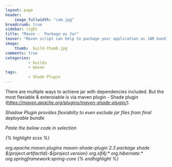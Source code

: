 ```yaml
---
layout: page
header:
    image_fullwidth: "cam.jpg"
breadcrumb: true
sidebar: right
title: "Maven -  Package as Jar"
teaser: "Maven script can help to package your application as JAR bundle. That's great ! But if you need to have dependencies jars package into a same jar so that you execute jar. Yes MAVEN plugins surely helps us ! "
image:
    thumb:  build-thumb.jpg
comments: true
categories:
          - builds
          - maven
tags:
          - Shade Plugin
---
```


There are multiple ways to achieve jar with dependencies included. But the most flexiable & extensiable is via maven plugin - Shade plugin (<em>https://maven.apache.org/plugins/maven-shade-plugin/<em>).

Shadow Plugin provides flexiabilty to even exclude jar files from final deployable bundle

Paste the below code in <build> <plugins> selection

{% highlight scss %}
<!-- Maven Shade Plugin -->
<plugin>
    <groupId>org.apache.maven.plugins</groupId>
    <artifactId>maven-shade-plugin</artifactId>
    <version>2.3</version>
    <executions>
        <!-- Run shade goal on package phase -->
        <execution>
            <phase>package</phase>
            <goals>
                <goal>shade</goal>
            </goals>
            <configuration>
                <finalName>${project.artifactId}-${project.version}</finalName>
                <artifactSet>
                    <excludes>
                        <!-- Examples-->
                        <exclude>org.slf4j:*</exclude>
                        <exclude>org.hibernate:*</exclude>
                        <exclude>org.springframework:spring-core</exclude>
                    </excludes>
                </artifactSet>                        
            </configuration>
        </execution>
    </executions>
</plugin>
{% endhighlight %}
